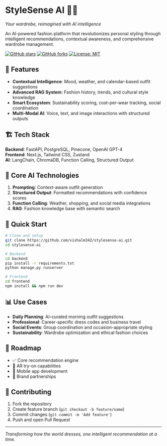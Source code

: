 # StyleSense AI 👗✨
*Your wardrobe, reimagined with AI intelligence*

An AI-powered fashion platform that revolutionizes personal styling through intelligent recommendations, contextual awareness, and comprehensive wardrobe management.

[![GitHub stars](https://img.shields.io/github/stars/kalviumcommunity/StyleSense_AI.svg?style=social&label=Star)](https://github.com/kalviumcommunity/StyleSense_AI)
[![GitHub forks](https://img.shields.io/github/forks/kalviumcommunity/StyleSense_AI.svg?style=social&label=Fork)](https://github.com/kalviumcommunity/StyleSense_AI/fork)
[![License: MIT](https://img.shields.io/badge/License-MIT-yellow.svg)](https://opensource.org/licenses/MIT)

## 🚀 Features

- **Contextual Intelligence**: Mood, weather, and calendar-based outfit suggestions
- **Advanced RAG System**: Fashion history, trends, and cultural style knowledge
- **Smart Ecosystem**: Sustainability scoring, cost-per-wear tracking, social coordination
- **Multi-Modal AI**: Voice, text, and image interactions with structured outputs

## 🏗️ Tech Stack

**Backend**: FastAPI, PostgreSQL, Pinecone, OpenAI GPT-4  
**Frontend**: Next.js, Tailwind CSS, Zustand  
**AI**: LangChain, ChromaDB, Function Calling, Structured Output  

## 🎯 Core AI Technologies

1. **Prompting**: Context-aware outfit generation
2. **Structured Output**: Formatted recommendations with confidence scores
3. **Function Calling**: Weather, shopping, and social media integrations
4. **RAG**: Fashion knowledge base with semantic search

## 🚀 Quick Start

```bash
# Clone and setup
git clone https://github.com/vishalm342/stylesense-ai.git
cd stylesense-ai

# Backend
cd backend
pip install -r requirements.txt
python manage.py runserver

# Frontend
cd frontend
npm install && npm run dev
```

## 📊 Use Cases

- **Daily Planning**: AI-curated morning outfit suggestions
- **Professional**: Career-specific dress codes and business travel
- **Social Events**: Group coordination and occasion-appropriate styling
- **Sustainability**: Wardrobe optimization and ethical fashion choices

## 🔮 Roadmap

- ✅ Core recommendation engine
- 🔄 AR try-on capabilities  
- 📱 Mobile app development
- 🤝 Brand partnerships

## 🤝 Contributing

1. Fork the repository
2. Create feature branch (`git checkout -b feature/name`)
3. Commit changes (`git commit -m 'Add feature'`)
4. Push and open Pull Request


---
*Transforming how the world dresses, one intelligent recommendation at a time.*
